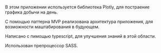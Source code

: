 В этом приложении используется библиотека Plotly, для постраение графика добычи на день.

С помощью паттерна MVP реализована архитектура приложения, для возможности маштабирования в будующем.

Написано с пимощью typescript, для улучшения знаний в этой области.

Использован препроцессор SASS.
